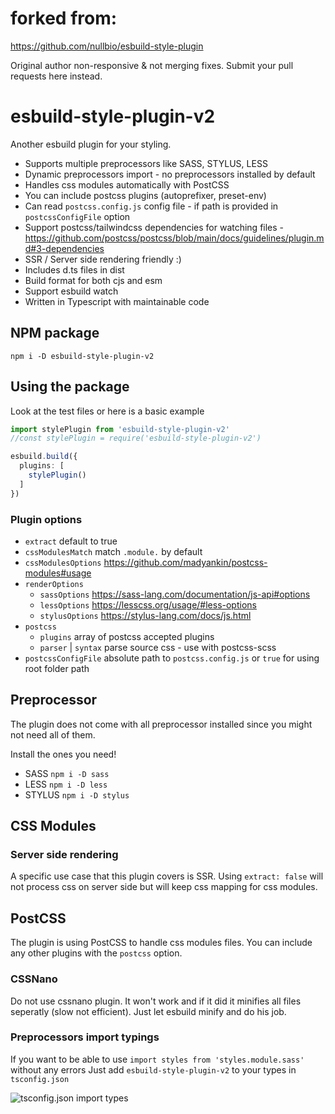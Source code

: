 # forked from:

https://github.com/nullbio/esbuild-style-plugin

Original author non-responsive & not merging fixes. Submit your pull requests here instead.

# esbuild-style-plugin-v2

Another esbuild plugin for your styling.

- Supports multiple preprocessors like SASS, STYLUS, LESS
- Dynamic preprocessors import - no preprocessors installed by default
- Handles css modules automatically with PostCSS
- You can include postcss plugins (autoprefixer, preset-env)
- Can read `postcss.config.js` config file - if path is provided in `postcssConfigFile` option
- Support postcss/tailwindcss dependencies for watching files - <https://github.com/postcss/postcss/blob/main/docs/guidelines/plugin.md#3-dependencies>
- SSR / Server side rendering friendly :)
- Includes d.ts files in dist
- Build format for both cjs and esm
- Support esbuild watch
- Written in Typescript with maintainable code

## NPM package

`npm i -D esbuild-style-plugin-v2`

## Using the package

Look at the test files or here is a basic example

```ts
import stylePlugin from 'esbuild-style-plugin-v2'
//const stylePlugin = require('esbuild-style-plugin-v2')

esbuild.build({
  plugins: [
    stylePlugin()
  ]
})
```

### Plugin options

- `extract` default to true
- `cssModulesMatch` match `.module.` by default
- `cssModulesOptions` <https://github.com/madyankin/postcss-modules#usage>
- `renderOptions`
  - `sassOptions` <https://sass-lang.com/documentation/js-api#options>
  - `lessOptions` <https://lesscss.org/usage/#less-options>
  - `stylusOptions` <https://stylus-lang.com/docs/js.html>
- `postcss`
  - `plugins` array of postcss accepted plugins
  - `parser` | `syntax` parse source css - use with postcss-scss
- `postcssConfigFile` absolute path to `postcss.config.js` or `true` for using root folder path

## Preprocessor

The plugin does not come with all preprocessor installed since you might not need all of them.

Install the ones you need!

- SASS `npm i -D sass`
- LESS `npm i -D less`
- STYLUS `npm i -D stylus`

## CSS Modules

### Server side rendering

A specific use case that this plugin covers is SSR.
Using `extract: false` will not process css on server side but will keep css mapping for css modules.

## PostCSS

The plugin is using PostCSS to handle css modules files.
You can include any other plugins with the `postcss` option.

### CSSNano

Do not use cssnano plugin. It won't work and if it did it minifies all files seperatly (slow not efficient).
Just let esbuild minify and do his job.

### Preprocessors import typings

If you want to be able to use `import styles from 'styles.module.sass'` without any errors
Just add `esbuild-style-plugin-v2` to your types in `tsconfig.json`

![tsconfig.json import types](import_types.jpg)
